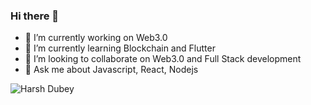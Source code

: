 ### Hi there 👋
- 🔭 I’m currently working on Web3.0
- 🌱 I’m currently learning Blockchain and Flutter
- 👯 I’m looking to collaborate on Web3.0 and Full Stack development
- 💬 Ask me about Javascript, React, Nodejs

![Harsh Dubey](https://github-readme-stats.vercel.app/api?username=HarshDubey1011&show_icons=true&theme=transparent)

<!--
**HarshDubey1011/HarshDubey1011** is a ✨ _special_ ✨ repository because its `README.md` (this file) appears on your GitHub profile.

Here are some ideas to get you started:

- 🔭 I’m currently working on ...
- 🌱 I’m currently learning ...
- 👯 I’m looking to collaborate on ...
- 🤔 I’m looking for help with ...
- 💬 Ask me about ...
- 📫 How to reach me: ...
- 😄 Pronouns: ...
- ⚡ Fun fact: ...
-->
